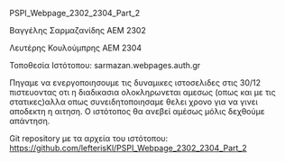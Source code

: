 PSPI_Webpage_2302_2304_Part_2


Βαγγέλης Σαρμαζανίδης ΑΕΜ 2302


Λευτέρης Κουλούμπρης ΑΕΜ 2304


Τοποθεσία Ιστότοπου: sarmazan.webpages.auth.gr 




Πηγαμε να ενεργοποιησουμε τις δυναμικες ιστοσελιδες στις 30/12 πιστευοντας οτι η διαδικασια ολοκληρωνεται αμεσως (οπως και
με τις στατικες)αλλα οπως συνειδητοποιησαμε θελει χρονο για να γινει αποδεκτη η αιτηση. Ο ιστότοπος θα ανεβεί αμέσως μόλις
δεχθούμε απάντηση.


Git repository με τα αρχεία του ιστότοπου: https://github.com/lefterisKl/PSPI_Webpage_2302_2304_Part_2
